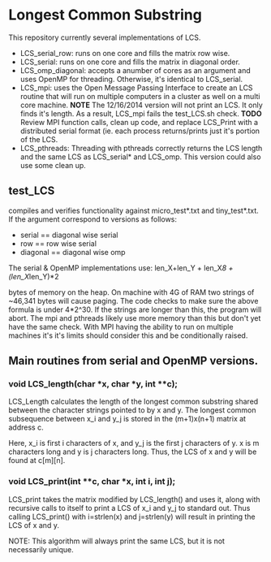 # Longest Common Substring

This repository currently several implementations of LCS.

- LCS\_serial\_row: runs on one core and fills the matrix row wise.
- LCS\_serial: runs on one core and fills the matrix in diagonal order.
- LCS\_omp\_diagonal: accepts a anumber of cores as an argument and uses 
     OpenMP for threading.  Otherwise, it's identical to LCS_serial.
- LCS\_mpi: uses the Open Message Passing Interface to create an LCS routine
     that will run on multiple computers in a cluster as well on a multi
     core machine. **NOTE** The 12/16/2014 version will not print an LCS.  It
     only finds it's length. As a result, LCS_mpi fails the test_LCS.sh check.
      **TODO** Review MPI function calls, clean up code, and replace LCS_Print 
      with a distributed serial format (ie. each process returns/prints just 
      it's portion of the LCS.
- LCS\_pthreads: Threading with pthreads correctly returns the LCS length and
      the same LCS as LCS_serial* and LCS_omp. This version could also use some
      clean up. 

## test\_LCS 
compiles and verifies functionality against micro\_test\*.txt and 
tiny\_test\*.txt.  If the argument correspond to versions as follows:
- serial   == diagonal wise serial
- row      ==      row wise serial
- diagonal == diagonal wise omp

The serial & OpenMP implementations use: 
    len_X+len_Y + len_X*8 + (len_X*len_Y)*2

bytes of memory on the heap.  On machine with 4G of RAM two strings of ~46,341 
bytes will cause paging.  The code checks to make sure the above formula is 
under 4\*2^30.  If the strings are longer than this, the program will abort.
The mpi and pthreads likely use more memory than this but don't yet have the
same check.  With MPI having the ability to run on multiple machines it's
it's limits should consider this and be conditionally raised.



## Main routines from serial and OpenMP versions.  
### void LCS\_length(char \*x, char \*y, int \*\*c);
LCS\_Length calculates the length of the longest common substring shared 
    between the character strings pointed to by x and y.  The longest common
    subsequence between x\_i and y\_j is stored in the (m+1)x(n+1) matrix at 
    address c.  
    
Here, x\_i is first i characters of x, and y\_j is the first j characters 
    of y.  x is m characters long and y is j characters long.  Thus,
    the LCS of x and y will be found at c[m][n].


### void LCS\_print(int \*\*c, char \*x, int i, int j);
LCS\_print takes the matrix modified by LCS\_length() and uses it, along 
  with recursive calls to itself to print a LCS of x\_i and y\_j to standard 
  out.  Thus calling LCS\_print() with i=strlen(x) and j=strlen(y) will
  result in printing the LCS of x and y.

NOTE: This algorithm will always print the same LCS, but it is not
         necessarily unique.  
